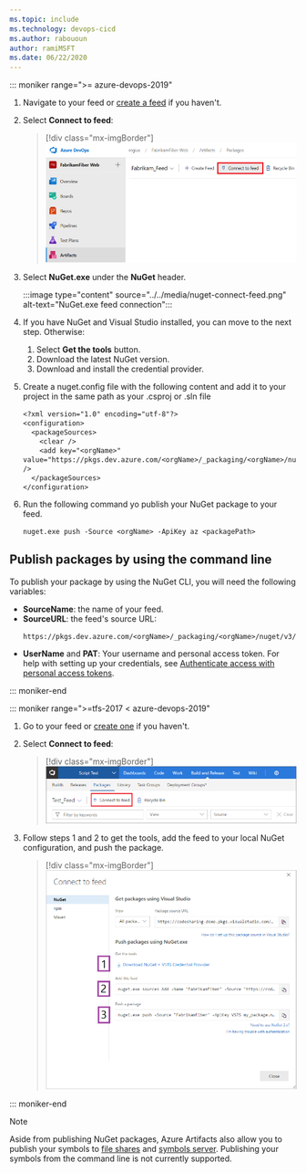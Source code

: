 ```yaml
---
ms.topic: include
ms.technology: devops-cicd
ms.author: rabououn
author: ramiMSFT
ms.date: 06/22/2020
---
```


::: moniker range=">= azure-devops-2019"

1. Navigate to your feed or [create a feed](../../get-started-nuget.md#create-a-feed) if you haven't. 

1. Select **Connect to feed**:

   > [!div class="mx-imgBorder"] 
   > ![Connect to feed button on the upper right of the page](../../media/connect-to-feed-azure-devops-newnav.png)

1. Select **NuGet.exe** under the **NuGet** header.

    :::image type="content" source="../../media/nuget-connect-feed.png" alt-text="NuGet.exe feed connection":::

1. If you have NuGet and Visual Studio installed, you can move to the next step. Otherwise:

    1. Select **Get the tools** button.
    1. Download the latest NuGet version.
    1. Download and install the credential provider.

1. Create a nuget.config file with the following content and add it to your project in the same path as your .csproj or .sln file

    ```Command
    <?xml version="1.0" encoding="utf-8"?>
    <configuration>
      <packageSources>
        <clear />
        <add key="<orgName>" value="https://pkgs.dev.azure.com/<orgName>/_packaging/<orgName>/nuget/v3/index.json" />
      </packageSources>
    </configuration>
    ```

1. Run the following command yo publish your NuGet package to your feed.

    ```Command
    nuget.exe push -Source <orgName> -ApiKey az <packagePath>
    ``` 

## Publish packages by using the command line

To publish your package by using the NuGet CLI, you will need the following variables:

- **SourceName**: the name of your feed.
- **SourceURL**: the feed's source URL: 
    ```Command
    https://pkgs.dev.azure.com/<orgName>/_packaging/<orgName>/nuget/v3/index.json
    ```
- **UserName** and **PAT**: Your username and personal access token. For help with setting up your credentials, see [Authenticate access with personal access tokens](../../../organizations/accounts/use-personal-access-tokens-to-authenticate.md).

::: moniker-end

::: moniker range=">=tfs-2017 < azure-devops-2019"

1. Go to your feed or [create one](../../get-started-nuget.md#create-a-feed) if you haven't. 

2. Select **Connect to feed**:

   > [!div class="mx-imgBorder"] 
   > ![Connect to feed button on the upper right of the page](../../media/connect-to-feed.png)


3. Follow steps 1 and 2 to get the tools, add the feed to your local NuGet configuration, and push the package.

   > [!div class="mx-imgBorder"]
   > ![NuGet publish instructions in the Connect to feed dialog box](../../media/nugeturl.png)

::: moniker-end

> [!NOTE]
> Aside from publishing NuGet packages, Azure Artifacts also allow you to publish your symbols to [file shares](../../../pipelines/tasks/build/index-sources-publish-symbols.md) and [symbols server](../../../pipelines/artifacts/symbols.md). Publishing your symbols from the command line is not currently supported.